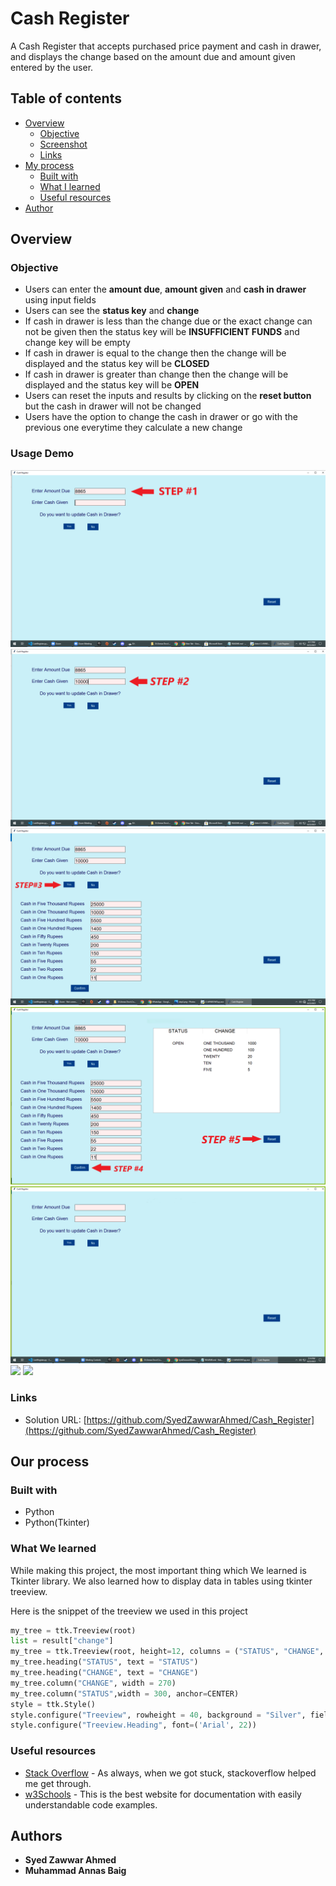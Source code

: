 # Cash Register

A Cash Register that accepts purchased price payment and cash in drawer, and displays the change based on the amount due and amount given entered by the user.

## Table of contents

- [Overview](#overview)
  - [Objective](#objective)
  - [Screenshot](#screenshot)
  - [Links](#links)
- [My process](#my-process)
  - [Built with](#built-with)
  - [What I learned](#what-i-learned)
  - [Useful resources](#useful-resources)
- [Author](#author)

## Overview

### Objective

- Users can enter the **amount due**, **amount given** and **cash in drawer** using input fields
- Users can see the **status key** and **change**
- If cash in drawer is less than the change due or the exact change can not be given then the status key will be **INSUFFICIENT FUNDS** and change key will be empty
- If cash in drawer is equal to the change then the change will be displayed and the status key will be **CLOSED**
- If cash in drawer is greater than change then the change will be displayed and the status key will be **OPEN** 
- Users can reset the inputs and results by clicking on the **reset button** but the cash in drawer will not be changed
- Users have the option to change the cash in drawer or go with the previous one everytime they calculate a new change


### Usage Demo

![](screenshots/step1.png)
![](screenshots/step2.png)
![](screenshots/step3.png)
![](screenshots/step4.png)
![](screenshots/step5.png)
![](screenshots/step6.png)
![](screenshots/step7.png)

### Links

- Solution URL: [https://github.com/SyedZawwarAhmed/Cash_Register](https://github.com/SyedZawwarAhmed/Cash_Register)

## Our process

### Built with

- Python 
- Python(Tkinter)

### What We learned

While making this project, the most important thing which We learned is Tkinter library. We also learned how to display data in tables using tkinter treeview.

Here is the snippet of the treeview we used in this project
```py
my_tree = ttk.Treeview(root)   
list = result["change"]
my_tree = ttk.Treeview(root, height=12, columns = ("STATUS", "CHANGE", "Change"), show = 'headings') 
my_tree.heading("STATUS", text = "STATUS")
my_tree.heading("CHANGE", text = "CHANGE")
my_tree.column("CHANGE", width = 270)
my_tree.column("STATUS",width = 300, anchor=CENTER)
style = ttk.Style()
style.configure("Treeview", rowheight = 40, background = "Silver", fieldbackground = "Silver")
style.configure("Treeview.Heading", font=('Arial', 22))	
```

### Useful resources

- [Stack Overflow](https://www.stackoverflow.com) - As always, when we got stuck, stackoverflow helped me get through.
- [w3Schools](https://www.w3schools.com) - This is the best website for documentation with easily understandable code examples.

## Authors

- **Syed Zawwar Ahmed**
- **Muhammad Annas Baig**